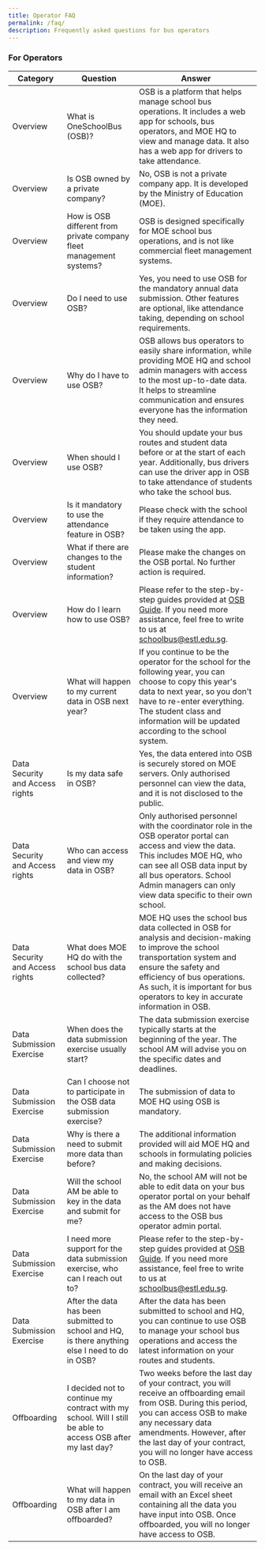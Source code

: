 ```yaml
---
title: Operator FAQ
permalink: /faq/
description: Frequently asked questions for bus operators
---
```

### **For Operators**
| Category                        | Question                                          | Answer                                                                                                                                                                                             |
| ------------------------------- | ------------------------------------------------- | --------------------------------------------------------------------------------------------------------------------------------------------------------------------------------------------------- |
| Overview                         | What is OneSchoolBus (OSB)?                     | OSB is a platform that helps manage school bus operations. It includes a web app for schools, bus operators, and MOE HQ to view and manage data. It also has a web app for drivers to take attendance.   |
| Overview                         | Is OSB owned by a private company?              | No, OSB is not a private company app. It is developed by the Ministry of Education (MOE).                                                                                                          |
| Overview                         | How is OSB different from private company fleet management systems?     | OSB is designed specifically for MOE school bus operations, and is not like commercial fleet management systems.                                                                                  |
| Overview                         | Do I need to use OSB?                            | Yes, you need to use OSB for the mandatory annual data submission. Other features are optional, like attendance taking, depending on school requirements.                                             |
| Overview                         | Why do I have to use OSB?                        | OSB allows bus operators to easily share information, while providing MOE HQ and school admin managers with access to the most up-to-date data. It helps to streamline communication and ensures everyone has the information they need.  |
| Overview                         | When should I use OSB?                           | You should update your bus routes and student data before or at the start of each year. Additionally, bus drivers can use the driver app in OSB to take attendance of students who take the school bus.                   |
| Overview                         | Is it mandatory to use the attendance feature in OSB? | Please check with the school if they require attendance to be taken using the app.                                                                                                                 |
| Overview                         | What if there are changes to the student information? | Please make the changes on the OSB portal. No further action is required.                                                                                                                        |
| Overview                         | How do I learn how to use OSB?                   | Please refer to the step-by-step guides provided at [OSB Guide](https://go.gov.sg/osb-guide). If you need more assistance, feel free to write to us at schoolbus@estl.edu.sg.                           |
| Overview                         | What will happen to my current data in OSB next year? | If you continue to be the operator for the school for the following year, you can choose to copy this year's data to next year, so you don't have to re-enter everything. The student class and information will be updated according to the school system. |
| Data Security and Access rights  | Is my data safe in OSB?                         | Yes, the data entered into OSB is securely stored on MOE servers. Only authorised personnel can view the data, and it is not disclosed to the public.                                              |
| Data Security and Access rights  | Who can access and view my data in OSB?         | Only authorised personnel with the coordinator role in the OSB operator portal can access and view the data. This includes MOE HQ, who can see all OSB data input by all bus operators. School Admin managers can only view data specific to their own school. |
| Data Security and Access rights  | What does MOE HQ do with the school bus data collected? | MOE HQ uses the school bus data collected in OSB for analysis and decision-making to improve the school transportation system and ensure the safety and efficiency of bus operations. As such, it is important for bus operators to key in accurate information in OSB. |
| Data Submission Exercise          | When does the data submission exercise usually start? | The data submission exercise typically starts at the beginning of the year. The school AM will advise you on the specific dates and deadlines.                                                       |
| Data Submission Exercise          | Can I choose not to participate in the OSB data submission exercise? | The submission of data to MOE HQ using OSB is mandatory.                                                                                                                                         |
| Data Submission Exercise          | Why is there a need to submit more data than before? | The additional information provided will aid MOE HQ and schools in formulating policies and making decisions.                                                                                      |
| Data Submission Exercise          | Will the school AM be able to key in the data and submit for me? | No, the school AM will not be able to edit data on your bus operator portal on your behalf as the AM does not have access to the OSB bus operator admin portal.                                           |
| Data Submission Exercise          | I need more support for the data submission exercise, who can I reach out to? | Please refer to the step-by-step guides provided at [OSB Guide](https://go.gov.sg/osb-guide). If you need more assistance, feel free to write to us at schoolbus@estl.edu.sg.   |
| Data Submission Exercise          | After the data has been submitted to school and HQ, is there anything else I need to do in OSB? | After the data has been submitted to school and HQ, you can continue to use OSB to manage your school bus operations and access the latest information on your routes and students.            |
| Offboarding                      | I decided not to continue my contract with my school. Will I still be able to access OSB after my last day? | Two weeks before the last day of your contract, you will receive an offboarding email from OSB. During this period, you can access OSB to make any necessary data amendments. However, after the last day of your contract, you will no longer have access to OSB. |
| Offboarding                      | What will happen to my data in OSB after I am offboarded? | On the last day of your contract, you will receive an email with an Excel sheet containing all the data you have input into OSB. Once offboarded, you will no longer have access to OSB.                                                                    |
